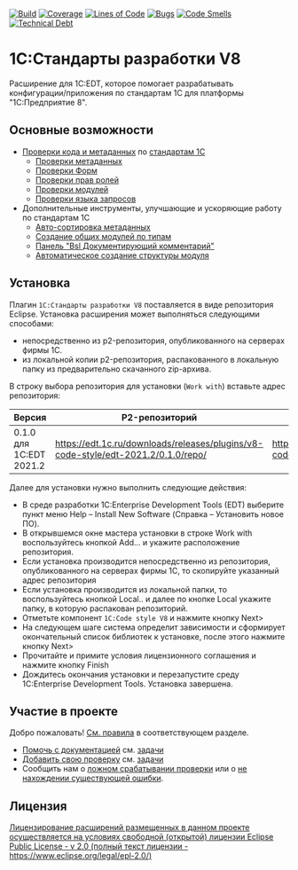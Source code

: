 [![Build](https://github.com/1C-Company/v8-code-style/workflows/CI/badge.svg)](https://github.com/1C-Company/v8-code-style/actions)
[![Coverage](https://sonarcloud.io/api/project_badges/measure?project=1C-Company_v8-code-style&metric=coverage)](https://sonarcloud.io/dashboard?id=1C-Company_v8-code-style)
[![Lines of Code](https://sonarcloud.io/api/project_badges/measure?project=1C-Company_v8-code-style&metric=ncloc)](https://sonarcloud.io/dashboard?id=1C-Company_v8-code-style)
[![Bugs](https://sonarcloud.io/api/project_badges/measure?project=1C-Company_v8-code-style&metric=bugs)](https://sonarcloud.io/dashboard?id=1C-Company_v8-code-style)
[![Code Smells](https://sonarcloud.io/api/project_badges/measure?project=1C-Company_v8-code-style&metric=code_smells)](https://sonarcloud.io/dashboard?id=1C-Company_v8-code-style)
[![Technical Debt](https://sonarcloud.io/api/project_badges/measure?project=1C-Company_v8-code-style&metric=sqale_index)](https://sonarcloud.io/dashboard?id=1C-Company_v8-code-style)

# 1С:Стандарты разработки V8

Расширение для 1C:EDT, которое помогает разрабатывать конфигурации/приложения по стандартам 1С для платформы "1С:Предприятие 8".

## Основные возможности

- [Проверки кода и метаданных](docs/checks/readme.md) по [стандартам 1С](https://its.1c.ru/db/v8std)
   - [Проверки метаданных](docs/checks/md.md)
   - [Проверки Форм](docs/checks/form.md)
   - [Проверки прав ролей](docs/checks/right.md)
   - [Проверки модулей](docs/checks/bsl.md)
   - [Проверки языка запросов](docs/checks/ql.md)
- Дополнительные инструменты, улучшающие и ускоряющие работу по стандартам 1С
   - [Авто-сортировка метаданных](docs/tools/autosort.md)
   - [Создание общих модулей по типам](docs/tools/common-module-types.md)
   - [Панель "Bsl Документирующий комментарий"](docs/tools/bsl-doc-comment-view.md)
   - [Автоматическое создание структуры модуля](docs/tools/module-structure.md)



## Установка

Плагин `1С:Стандарты разработки V8` поставляется в виде репозитория Eclipse. Установка расширения может выполняться следующими способами:

- непосредственно из p2-репозитория, опубликованного на серверах фирмы 1С.
- из локальной копии p2-репозитория, распакованного в локальную папку из предварительно скачанного zip-архива.

В строку выбора репозитория  для установки (`Work with`) вставьте адрес репозитория:

| Версия | P2-репозиторий | ZIP-архив репозитория |
|--------|----------------|-----------------------|
| 0.1.0 для 1C:EDT 2021.2 | https://edt.1c.ru/downloads/releases/plugins/v8-code-style/edt-2021.2/0.1.0/repo/ | https://edt.1c.ru/downloads/releases/plugins/v8-code-style/edt-2021.2/0.1.0/repo.zip |


Далее для установки нужно выполнить следующие действия:

- В среде разработки 1C:Enterprise Development Tools (EDT) выберите пункт меню Help – Install New Software (Справка – Установить новое ПО).
- В открывшемся окне мастера установки в строке Work with воспользуйтесь кнопкой Add… и укажите расположение репозитория.
- Если установка производится непосредственно из репозитория, опубликованного на серверах фирмы 1С, то скопируйте указанный адрес репозитория
- Если установка производится из локальной папки, то воспользуйтесь кнопкой Local.. и далее по кнопке Local укажите папку, в которую распакован репозиторий.
- Отметьте компонент `1C:Code style V8` и нажмите кнопку Next>
- На следующем шаге система определит зависимости и сформирует окончательный список библиотек к установке, после этого нажмите кнопку Next>
- Прочитайте и примите условия лицензионного соглашения и нажмите кнопку Finish
- Дождитесь окончания установки и перезапустите среду 1C:Enterprise Development Tools. Установка завершена.


## Участие в проекте

Добро пожаловать! [См. правила](CONTRIBUTING.md) в соответствующем разделе.
- [Помочь с документацией](docs/contributing/documentation.md) см. [задачи](https://github.com/1C-Company/v8-code-style/labels/documentation)
- [Добавить свою проверку](docs/contributing/readme.md) см. [задачи](https://github.com/1C-Company/v8-code-style/labels/good%20first%20issue)
- Сообщить нам о [ложном срабатывании проверки](https://github.com/1C-Company/v8-code-style/issues/new?assignees=&labels=standards,bug&template=check_false.md&title=Ложное+срабатывание+проверки%3A+%3Cкод+проверки%3E) или о [не нахождении существующей ошибки](https://github.com/1C-Company/v8-code-style/issues/new?assignees=&labels=standards,bug&template=check_not_found.md&title=Проверка%3A+%3Cкод+проверки%3E+не+находит+ошибку).


## Лицензия

[Лицензирование расширений размещенных в данном проекте осуществляется на условиях свободной (открытой) лицензии Eclipse Public License - v 2.0 (полный текст лицензии - https://www.eclipse.org/legal/epl-2.0/)](docs/contributing/licensing.md)
